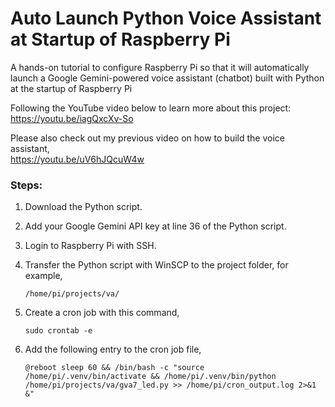 # Auto Launch Python Voice Assistant at Startup of Raspberry Pi

A hands-on tutorial to configure Raspberry Pi so that it will automatically launch a Google Gemini-powered voice assistant (chatbot) built with Python at the startup of Raspberry Pi

Following the YouTube video below to learn more about this project:     
https://youtu.be/iagQxcXv-So

Please also check out my previous video on how to build the voice assistant,  
https://youtu.be/uV6hJQcuW4w

### Steps: 
1. Download the Python script.   
2. Add your Google Gemini API key at line 36 of the Python script. 
3. Login to Raspberry Pi with SSH.
4. Transfer the Python script with WinSCP to the project folder, for example,
   ```console 
   /home/pi/projects/va/
   ```
5. Create a cron job with this command, 
   ```console 
   sudo crontab -e
   ```

6. Add the following entry to the cron job file, 
   ```console 
   @reboot sleep 60 && /bin/bash -c "source /home/pi/.venv/bin/activate && /home/pi/.venv/bin/python /home/pi/projects/va/gva7_led.py >> /home/pi/cron_output.log 2>&1 &"
   ```
